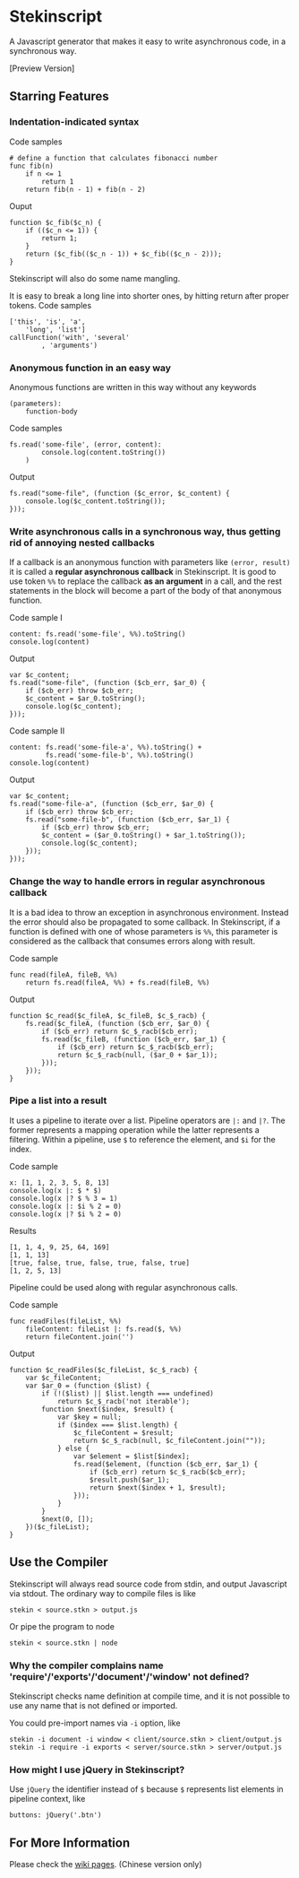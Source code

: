 Stekinscript
============

A Javascript generator that makes it easy to write asynchronous code, in a synchronous way.

[Preview Version]

Starring Features
-----------------

### Indentation-indicated syntax

Code samples

    # define a function that calculates fibonacci number
    func fib(n)
        if n <= 1
            return 1
        return fib(n - 1) + fib(n - 2)

Ouput

    function $c_fib($c_n) {
        if (($c_n <= 1)) {
            return 1;
        }
        return ($c_fib(($c_n - 1)) + $c_fib(($c_n - 2)));
    }

Stekinscript will also do some name mangling.

It is easy to break a long line into shorter ones, by hitting return after proper tokens. Code samples

    ['this', 'is', 'a',
        'long', 'list']
    callFunction('with', 'several'
            , 'arguments')

### Anonymous function in an easy way

Anonymous functions are written in this way without any keywords

    (parameters):
        function-body

Code samples

    fs.read('some-file', (error, content):
            console.log(content.toString())
        )

Output

    fs.read("some-file", (function ($c_error, $c_content) {
        console.log($c_content.toString());
    }));

### Write asynchronous calls in a synchronous way, thus getting rid of annoying nested callbacks

If a callback is an anonymous function with parameters like `(error, result)` it is called a **regular asynchronous callback** in Stekinscript. It is good to use token `%%` to replace the callback **as an argument** in a call, and the rest statements in the block will become a part of the body of that anonymous function.

Code sample I

    content: fs.read('some-file', %%).toString()
    console.log(content)

Output

    var $c_content;
    fs.read("some-file", (function ($cb_err, $ar_0) {
        if ($cb_err) throw $cb_err;
        $c_content = $ar_0.toString();
        console.log($c_content);
    }));

Code sample II

    content: fs.read('some-file-a', %%).toString() +
             fs.read('some-file-b', %%).toString()
    console.log(content)

Output

    var $c_content;
    fs.read("some-file-a", (function ($cb_err, $ar_0) {
        if ($cb_err) throw $cb_err;
        fs.read("some-file-b", (function ($cb_err, $ar_1) {
            if ($cb_err) throw $cb_err;
            $c_content = ($ar_0.toString() + $ar_1.toString());
            console.log($c_content);
        }));
    }));

### Change the way to handle errors in regular asynchronous callback

It is a bad idea to throw an exception in asynchronous environment. Instead the error should also be propagated to some callback. In Stekinscript, if a function is defined with one of whose parameters is `%%`, this parameter is considered as the callback that consumes errors along with result.

Code sample

    func read(fileA, fileB, %%)
        return fs.read(fileA, %%) + fs.read(fileB, %%)

Output

    function $c_read($c_fileA, $c_fileB, $c_$_racb) {
        fs.read($c_fileA, (function ($cb_err, $ar_0) {
            if ($cb_err) return $c_$_racb($cb_err);
            fs.read($c_fileB, (function ($cb_err, $ar_1) {
                if ($cb_err) return $c_$_racb($cb_err);
                return $c_$_racb(null, ($ar_0 + $ar_1));
            }));
        }));
    }

### Pipe a list into a result

It uses a pipeline to iterate over a list. Pipeline operators are `|:` and `|?`. The former represents a mapping operation while the latter represents a filtering. Within a pipeline, use `$` to reference the element, and `$i` for the index.

Code sample

    x: [1, 1, 2, 3, 5, 8, 13]
    console.log(x |: $ * $)
    console.log(x |? $ % 3 = 1)
    console.log(x |: $i % 2 = 0)
    console.log(x |? $i % 2 = 0)

Results

    [1, 1, 4, 9, 25, 64, 169]
    [1, 1, 13]
    [true, false, true, false, true, false, true]
    [1, 2, 5, 13]

Pipeline could be used along with regular asynchronous calls.

Code sample

    func readFiles(fileList, %%)
        fileContent: fileList |: fs.read($, %%)
        return fileContent.join('')

Output

    function $c_readFiles($c_fileList, $c_$_racb) {
        var $c_fileContent;
        var $ar_0 = (function ($list) {
            if (!($list) || $list.length === undefined)
                return $c_$_racb('not iterable');
            function $next($index, $result) {
                var $key = null;
                if ($index === $list.length) {
                    $c_fileContent = $result;
                    return $c_$_racb(null, $c_fileContent.join(""));
                } else {
                    var $element = $list[$index];
                    fs.read($element, (function ($cb_err, $ar_1) {
                        if ($cb_err) return $c_$_racb($cb_err);
                        $result.push($ar_1);
                        return $next($index + 1, $result);
                    }));
                }
            }
            $next(0, []);
        })($c_fileList);
    }

Use the Compiler
----------------

Stekinscript will always read source code from stdin, and output Javascript via stdout. The ordinary way to compile files is like

    stekin < source.stkn > output.js

Or pipe the program to node

    stekin < source.stkn | node

### Why the compiler complains name 'require'/'exports'/'document'/'window' not defined?

Stekinscript checks name definition at compile time, and it is not possible to use any name that is not defined or imported.

You could pre-import names via `-i` option, like

    stekin -i document -i window < client/source.stkn > client/output.js
    stekin -i require -i exports < server/source.stkn > server/output.js

### How might I use jQuery in Stekinscript?

Use `jQuery` the identifier instead of `$` because `$` represents list elements in pipeline context, like

    buttons: jQuery('.btn')

For More Information
--------------------

Please check the [wiki pages](https://github.com/neuront/stekinscript/wiki/_pages). (Chinese version only)
